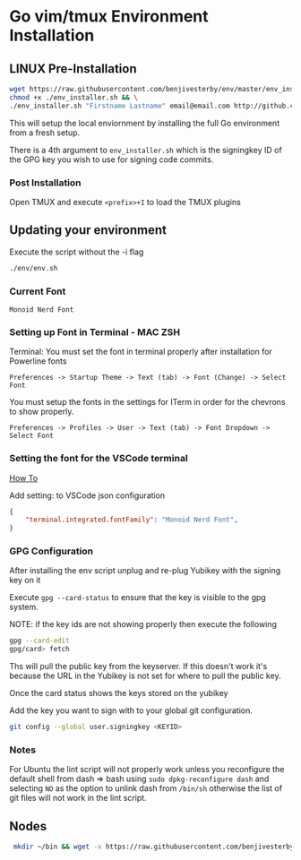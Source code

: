 # Go vim/tmux Environment Installation

## LINUX Pre-Installation

```bash
wget https://raw.githubusercontent.com/benjivesterby/env/master/env_installer.sh && \
chmod +x ./env_installer.sh && \
./env_installer.sh "Firstname Lastname" email@email.com http://github.com/benjivesterby/env.git
```

This will setup the local enviornment by installing the full Go environment from
a fresh setup.

There is a 4th argument to `env_installer.sh` which is the signingkey ID of the
GPG key you wish to use for signing code commits.

### Post Installation

Open TMUX and execute `<prefix>+I` to load the TMUX plugins

## Updating your environment

Execute the script without the -i flag

```bash
./env/env.sh
```

### Current Font

`Monoid Nerd Font`

### Setting up Font in Terminal - MAC ZSH

Terminal: You must set the font in terminal properly after installation for
Powerline fonts

`Preferences -> Startup Theme -> Text (tab) -> Font (Change) -> Select Font`

You must setup the fonts in the settings for ITerm in order for the chevrons to
show properly.

`Preferences -> Profiles -> User -> Text (tab) -> Font Dropdown -> Select Font`

### Setting the font for the VSCode terminal

[How To](https://dev.to/mattstratton/making-powerline-work-in-visual-studio-code-terminal-1m7)

Add setting: to VSCode json configuration

```json
{
    "terminal.integrated.fontFamily": "Monoid Nerd Font",
}
```

### GPG Configuration

After installing the env script unplug and re-plug Yubikey with the
signing key on it

Execute `gpg --card-status` to ensure that the key is visible to the gpg system.

NOTE: if the key ids are not showing properly then execute the following

```bash
gpg --card-edit
gpg/card> fetch
```

Ths will pull the public key from the keyserver. If this doesn't work it's because
the URL in the Yubikey is not set for where to pull the public key.

Once the card status shows the keys stored on the yubikey

Add the key you want to sign with to your global git configuration.

```bash
git config --global user.signingkey <KEYID>
```

### Notes

For Ubuntu the lint script will not properly work unless you reconfigure the
default shell from dash => bash using `sudo dpkg-reconfigure dash` and selecting
`NO` as the option to unlink dash from `/bin/sh` otherwise the list of git files
will not work in the lint script.

## Nodes

```bash
 mkdir ~/bin && wget -x https://raw.githubusercontent.com/benjivesterby/env/main/node.sh -O ~/bin/up.sh && chmod +x ~/bin/up.sh && ~/bin/up.sh
```
